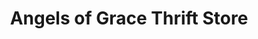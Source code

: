 ---
title: "Angels of Grace Thrift Store"
url: /madera/angels-of-grace-thrift-store/
shop: charity
---